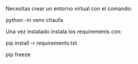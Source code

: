 Necesitas crear un entorno virtual con el comando:

python -m venv chaufa

Una vez instalado instala los requirements con:

pip install -r requirements.txt

pip freeze
